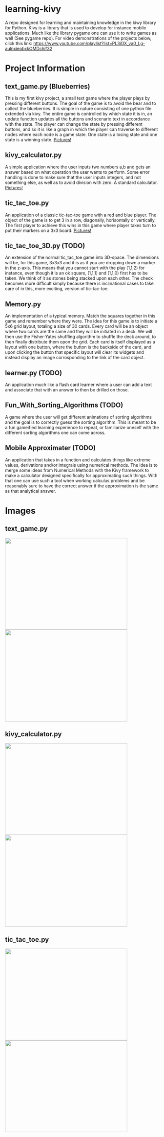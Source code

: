 # learning-kivy
A repo designed for learning and maintaining knowledge in the kiwy library for Python. Kivy is a library that is used to develop for instance mobile applications. Much like the library pygame one can use it to write games as well (See pygame repo). For video demonstrations of the projects below, click this link: https://www.youtube.com/playlist?list=PL3iOX_va0_Lg-aulnxieobxkOMDchif32

# Project Information
## text_game.py (Blueberries)
This is my first kivy project, a small text game where the player plays by pressing different buttons. The goal of the game is to avoid the bear and to collect the blueberries. It is simple in nature consisting of one python file extended via kivy. The entire game is controlled by which state it is in, an update function updates all the buttons and scenario text in accordance with the state. The player can change the state by pressing different buttons, and so it is like a graph in which the player can traverse to different nodes where each node is a game state. One state is a losing state and one state is a winning state. [Pictures!](#text_gamepy)

## kivy_calculator.py
A simple application where the user inputs two numbers a,b and gets an answer based on what operation the user wants to perform. Some error handling is done to make sure that the user inputs integers, and not something else, as well as to avoid division with zero. A standard calculator. [Pictures!](#kivy_calculatorpy-1)

## tic_tac_toe.py
An application of a classic tic-tac-toe game with a red and blue player. The object of the game is to get 3 in a row, diagonally, horisontally or vertically. The first player to achieve this wins in this game where player takes turn to put their markers on a 3x3 board. [Pictures!](#tic_tac_toepy-1)

## tic_tac_toe_3D.py (TODO)
An extension of the normal tic_tac_toe game into 3D-space. The dimensions will be, for this game, 3x3x3 and it is as if you are dropping down a marker in the z-axis. This means that you cannot start with the play (1,1,2) for instance, even though it is an ok square, (1,1,1) and (1,1,0) first has to be taken. We think of it as stones being stacked upon each other. The check becomes more difficult simply because there is inclinational cases to take care of in this, more exciting, version of tic-tac-toe.

## Memory.py
An implementation of a typical memory. Match the squares together in this game and remember where they were. The idea for this game is to initiate a 5x6 grid layout, totaling a size of 30 cards. Every card will be an object where two cards are the same and they will be initiated in a deck. We will then use the Fisher-Yates shuffling algorithm to shuffle the deck around, to then finally distribute them opon the grid. Each card is itself displayed as a layout with one button, where the button is the backside of the card, and upon clicking the button that specific layout will clear its widgets and instead display an image corrosponding to the link of the card object. 

## learner.py (TODO)
An application much like a flash card learner where a user can add a text and associate that with an answer to then be drilled on those.

## Fun_With_Sorting_Algorithms (TODO)
A game where the user will get different animations of sorting algorithms and the goal is to correctly guess the sorting algorithm. This is meant to be a fun gameified learning experience to repeat, or familiarize oneself with the different sorting algorithms one can come across. 

## Mobile Approximater (TODO)
An application that takes in a function and calculates things like extreme values, derivations and/or integrals using numerical methods. The idea is to merge some ideas from Numerical Methods with the Kivy framework to make a calculator designed specifically for approximating such things. With that one can use such a tool when working calculus problems and be reasonably sure to have the correct answer if the approximation is the same as that analytical answer. 

# Images
## text_game.py
<img src="https://user-images.githubusercontent.com/70810124/128862428-69ed0d4f-3f33-49e7-9226-b5b964f77dcc.png" width = "400" height = "300" />
<img src="https://user-images.githubusercontent.com/70810124/128862457-9399dc3a-2fe5-466e-bf64-4de1aa162c34.png" width = "400" height = "300" />


## kivy_calculator.py
<img src="https://user-images.githubusercontent.com/70810124/128889661-2a4b6685-ddae-4c01-86de-9fb4994e75fc.png" width = "400" height = "300" />
<img src="https://user-images.githubusercontent.com/70810124/128889665-b14157c4-8c21-4a41-b5e4-4bede05cfb0e.png" width = "400" height = "300" />

## tic_tac_toe.py
<img src ="https://user-images.githubusercontent.com/70810124/129105178-9f8598c8-587d-450e-87d8-44af13193234.png" width = "400" height = "300" />
<img src ="https://user-images.githubusercontent.com/70810124/129105184-d8a6f964-4a20-4b9f-a2d1-8326e3485df6.png" width = "400" height = "300" />

